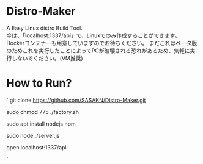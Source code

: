 # Distro-Maker
A Easy Linux distro Build Tool.  
今は、「localhost:1337/api」で、Linuxでのみ作成することができます。
Dockerコンテナーも用意していますのでお待ちください。
まだこれはベータ版のためこれを実行したことによってPCが破壊される恐れがあるため、気軽に実行しないでください。(VM推奨)
# How to Run?
`
git clone https://github.com/SASAKN/Distro-Maker.git

sudo chmod 775 ./factory.sh 

sudo apt install nodejs npm 

sudo node ./server.js

open localhost:1337/api 

`